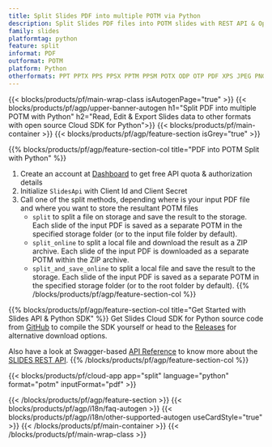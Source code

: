 ```yaml
---
title: Split Slides PDF into multiple POTM via Python
description: Split Slides PDF files into POTM slides with REST API & Open Source Python SDK
family: slides
platformtag: python
feature: split
informat: PDF
outformat: POTM
platform: Python
otherformats: PPT PPTX PPS PPSX PPTM PPSM POTX ODP OTP PDF XPS JPEG PNG BMP TIFF SVG HTML5 MD GIF XAML
---
```


{{< blocks/products/pf/main-wrap-class isAutogenPage="true" >}}
{{< blocks/products/pf/agp/upper-banner-autogen h1="Split PDF into multiple POTM with Python" h2="Read, Edit & Export Slides data to other formats with open source Cloud SDK for Python">}}
{{< blocks/products/pf/main-container >}}
{{< blocks/products/pf/agp/feature-section isGrey="true" >}}

{{% blocks/products/pf/agp/feature-section-col title="PDF into POTM Split with Python" %}}
1. Create an account at <a href="https://dashboard.aspose.cloud/">Dashboard</a> to get free API quota & authorization details
1. Initialize ```SlidesApi``` with Client Id and Client Secret
1. Call one of the split methods, depending where is your input PDF file and where you want to store the resultant POTM files
    - ```split``` to split a file on storage and save the result to the storage. Each slide of the input PDF is saved as a separate POTM in the specified storage folder (or to the input file folder by default).
    - ```split_online``` to split a local file and download the result as a ZIP archive. Each slide of the input PDF is downloaded as a separate POTM within the ZIP archive.
    - ```split_and_save_online``` to split a local file and save the result to the storage. Each slide of the input PDF is saved as a separate POTM in the specified storage folder (or to the root folder by default).
{{% /blocks/products/pf/agp/feature-section-col %}}

{{% blocks/products/pf/agp/feature-section-col title="Get Started with Slides API & Python SDK" %}}
Get Slides Cloud SDK for Python source code from [GitHub](https://github.com/aspose-slides-cloud/aspose-slides-cloud-python) to compile the SDK yourself or head to the [Releases](https://releases.aspose.cloud/) for alternative download options. 

Also have a look at Swagger-based [API Reference](https://apireference.aspose.cloud/slides/) to know more about the [SLIDES REST API](https://products.aspose.cloud/slides/curl/).
{{% /blocks/products/pf/agp/feature-section-col %}}

{{< blocks/products/pf/cloud-app app="split" language="python" format="potm" inputFormat="pdf" >}}

{{< /blocks/products/pf/agp/feature-section >}}
{{< blocks/products/pf/agp/i18n/faq-autogen >}}
{{< blocks/products/pf/agp/i18n/other-supported-autogen useCardStyle="true" >}}
{{< /blocks/products/pf/main-container >}}
{{< /blocks/products/pf/main-wrap-class >}}